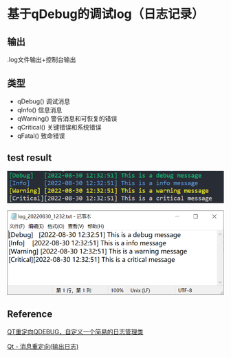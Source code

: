 # 基于qDebug的调试log（日志记录）
## 输出
.log文件输出+控制台输出  
## 类型
- qDebug()	调试消息
- qInfo()	信息消息
- qWarning()	警告消息和可恢复的错误
- qCritical()	关键错误和系统错误
- qFatal()	致命错误
## test result
![console](test-result/qDebug_console.png)

![logtext](test-result/qDebug_log.png)
## Reference
[QT重定向QDEBUG，自定义一个简易的日志管理类](https://www.freesion.com/article/49341199626/)

[Qt - 消息重定向(输出日志)](https://blog.csdn.net/qq_39453936/article/details/120675366)